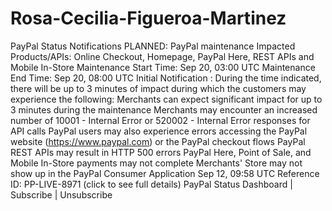 # Rosa-Cecilia-Figueroa-Martinez
 PayPal Status Notifications PLANNED: PayPal maintenance Impacted Products/APIs: Online Checkout, Homepage, PayPal Here, REST APIs and Mobile In-Store Maintenance Start Time: Sep 20, 03:00 UTC Maintenance End Time: Sep 20, 08:00 UTC Initial Notification : During the time indicated, there will be up to 3 minutes of impact during which the customers may experience the following: Merchants can expect significant impact for up to 3 minutes during the maintenance Merchants may encounter an increased number of 10001 - Internal Error or 520002 - Internal Error responses for API calls PayPal users may also experience errors accessing the PayPal website (https://www.paypal.com) or the PayPal checkout flows PayPal REST APIs may result in HTTP 500 errors PayPal Here, Point of Sale, and Mobile In-Store payments may not complete Merchants' Store may not show up in the PayPal Consumer Application    Sep 12, 09:58 UTC Reference ID: PP-LIVE-8971 (click to see full details) PayPal Status Dashboard | Subscribe | Unsubscribe
